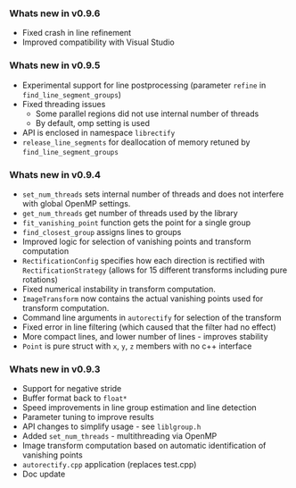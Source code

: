 ### Whats new in **v0.9.6**
* Fixed crash in line refinement
* Improved compatibility with Visual Studio

### Whats new in **v0.9.5**
* Experimental support for line postprocessing (parameter `refine` in `find_line_segment_groups`)
* Fixed threading issues
  * Some parallel regions did not use internal number of threads
  * By default, omp setting is used
* API is enclosed in namespace `librectify`
* `release_line_segments` for deallocation of memory retuned by `find_line_segment_groups`

### Whats new in **v0.9.4**
* `set_num_threads` sets internal number of threads and does not interfere with global OpenMP settings.
* `get_num_threads` get number of threads used by the library
* `fit_vanishing_point` function gets the point for a single group
* `find_closest_group` assigns lines to groups
* Improved logic for selection of vanishing points and transform computation
* `RectificationConfig` specifies how each direction is rectified with `RectificationStrategy` (allows for 15 different transforms including pure rotations)
* Fixed numerical instability in transform computation.
* `ImageTransform` now contains the actual vanishing points used for transform computation.
* Command line arguments in `autorectify` for selection of the transform
* Fixed error in line filtering (which caused that the filter had no effect)
* More compact lines, and lower number of lines - improves stability
* `Point` is pure struct with `x`, `y`, `z` members with no c++ interface

### Whats new in **v0.9.3**
* Support for negative stride
* Buffer format back to `float*`
* Speed improvements in line group estimation and line detection
* Parameter tuning to improve results
* API changes to simplify usage - see `liblgroup.h`
* Added `set_num_threads` - multithreading via OpenMP
* Image transform computation based on automatic identification of vanishing points
* `autorectify.cpp` application (replaces test.cpp)
* Doc update